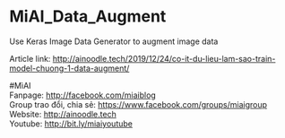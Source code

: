 # MiAI_Data_Augment
Use Keras Image Data Generator to augment image data

Article link:  http://ainoodle.tech/2019/12/24/co-it-du-lieu-lam-sao-train-model-chuong-1-data-augment/

#MìAI <br>
Fanpage: http://facebook.com/miaiblog<br>
Group trao đổi, chia sẻ: https://www.facebook.com/groups/miaigroup<br>
Website: http://ainoodle.tech<br>
Youtube: http://bit.ly/miaiyoutube<br>
